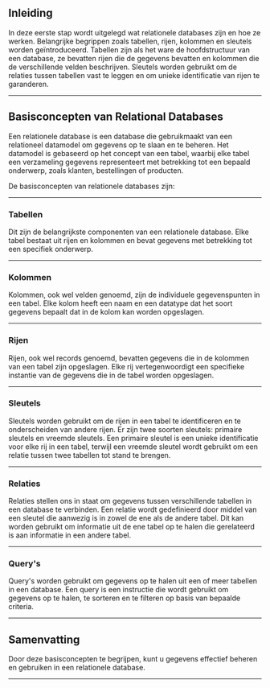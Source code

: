 ## Inleiding

In deze eerste stap wordt uitgelegd wat relationele databases zijn en hoe ze werken. Belangrijke begrippen zoals tabellen, rijen, kolommen en sleutels worden geïntroduceerd. Tabellen zijn als het ware de hoofdstructuur van een database, ze bevatten rijen die de gegevens bevatten en kolommen die de verschillende velden beschrijven. Sleutels worden gebruikt om de relaties tussen tabellen vast te leggen en om unieke identificatie van rijen te garanderen.

---

## Basisconcepten van Relational Databases

Een relationele database is een database die gebruikmaakt van een relationeel datamodel om gegevens op te slaan en te beheren. Het datamodel is gebaseerd op het concept van een tabel, waarbij elke tabel een verzameling gegevens representeert met betrekking tot een bepaald onderwerp, zoals klanten, bestellingen of producten.

De basisconcepten van relationele databases zijn:

---

### Tabellen

Dit zijn de belangrijkste componenten van een relationele database. Elke tabel bestaat uit rijen en kolommen en bevat gegevens met betrekking tot een specifiek onderwerp.

---

### Kolommen

Kolommen, ook wel velden genoemd, zijn de individuele gegevenspunten in een tabel. Elke kolom heeft een naam en een datatype dat het soort gegevens bepaalt dat in de kolom kan worden opgeslagen.
  
---

### Rijen

Rijen, ook wel records genoemd, bevatten gegevens die in de kolommen van een tabel zijn opgeslagen. Elke rij vertegenwoordigt een specifieke instantie van de gegevens die in de tabel worden opgeslagen.
   
---

### Sleutels

Sleutels worden gebruikt om de rijen in een tabel te identificeren en te onderscheiden van andere rijen. Er zijn twee soorten sleutels: primaire sleutels en vreemde sleutels. Een primaire sleutel is een unieke identificatie voor elke rij in een tabel, terwijl een vreemde sleutel wordt gebruikt om een relatie tussen twee tabellen tot stand te brengen.
   
---

### Relaties

Relaties stellen ons in staat om gegevens tussen verschillende tabellen in een database te verbinden. Een relatie wordt gedefinieerd door middel van een sleutel die aanwezig is in zowel de ene als de andere tabel. Dit kan worden gebruikt om informatie uit de ene tabel op te halen die gerelateerd is aan informatie in een andere tabel.
   
---

### Query's

Query's worden gebruikt om gegevens op te halen uit een of meer tabellen in een database. Een query is een instructie die wordt gebruikt om gegevens op te halen, te sorteren en te filteren op basis van bepaalde criteria.

---

## Samenvatting

Door deze basisconcepten te begrijpen, kunt u gegevens effectief beheren en gebruiken in een relationele database.

---
